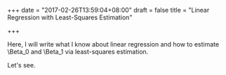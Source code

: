 +++
date = "2017-02-26T13:59:04+08:00"
draft = false
title = "Linear Regression with Least-Squares Estimation"

+++

Here, I will write what I know about linear regression and how to estimate \Beta_0 and \Beta_1 via least-squares estimation.  

Let's see.
